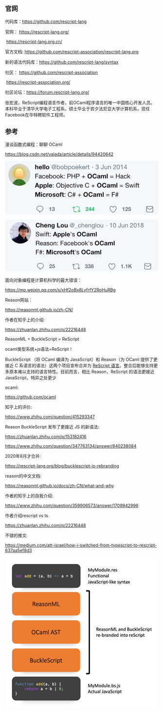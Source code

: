 ## 官网

代码库：https://github.com/rescript-lang

官网：	https://rescript-lang.org/

​			   https://rescript-lang.org.cn/

官方文档: 	https://github.com/rescript-association/rescript-lang.org

新的语法代码库：https://github.com/rescript-lang/syntax

社区： https://github.com/rescript-association

​			https://rescript-association.org/

社区论坛：https://forum.rescript-lang.org/

张宏波，ReScript编程语言作者，前OCaml程序语言的唯一中国核心开发人员。本科毕业于清华大学电子工程系，硕士毕业于宾夕法尼亚大学计算机系，现任Facebook在华特聘软件工程师。

## 参考

漫谈函数式编程：聊聊 OCaml

https://blog.csdn.net/valada/article/details/94420642

![enter image description here](website.assets/87326a90-18bb-11e9-9353-979032778e1a.png)

![image-20210928180912530](website.assets/image-20210928180912530.png)



面向对象编程是计算机科学的最大错误：

https://mp.weixin.qq.com/s/xHf2oBx8LyfrfY2RoHuRBg

Reason网站：

https://reasonml.github.io/zh-CN/

作者在知乎上的介绍:

https://zhuanlan.zhihu.com/p/22216448

ReasonML + BuckleScript = ReScript

ocaml类型系统+js语法=ReScript！

BuckleScript （将 OCaml 编译为 JavaScript）和 Reason（为 OCaml 提供了更接近 C 系语言的语法）这两个项目宣布合并为 [ReScript 语言](https://rescript-lang.org/)。整合后能够支持更多原本难以支持的语言特性。目前而言，相比 Reason，ReScript 的语法更接近 JavaScript，特异之处更少

ocaml:

https://github.com/ocaml

知乎上的评价:

https://www.zhihu.com/question/415293347

Reason  BuckleScript 发布了更接近 JS 的新语法:

https://zhuanlan.zhihu.com/p/153182416

https://www.zhihu.com/question/347763134/answer/840238084

2020年8月才合并:

https://rescript-lang.org/blog/bucklescript-is-rebranding

reason的中文文档:

https://reasonml.github.io/docs/zh-CN/what-and-why

作者的知乎上的自我介绍:

https://www.zhihu.com/question/359906573/answer/1709942996

作者介绍rescript vs ts

https://zhuanlan.zhihu.com/p/22216448

不错的推文:

https://medium.com/att-israel/how-i-switched-from-typescript-to-rescript-637aa5ef8d3

![img](website.assets/1*yRmSBblfxfX81txBJYTcEg.png)

